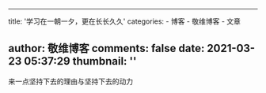 
---
title: '学习在一朝一夕，更在长长久久'
categories: 
    - 博客
    - 敬维博客
    - 文章

author: 敬维博客
comments: false
date: 2021-03-23 05:37:29
thumbnail: ''
---

<div>   
来一点坚持下去的理由与坚持下去的动力  
</div>
            